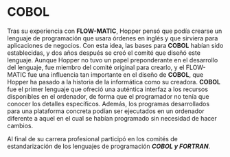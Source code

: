 # COBOL

Tras su experiencia con **FLOW-MATIC**, Hopper pensó que podía crearse un lenguaje de programación que usara órdenes en inglés y que sirviera para aplicaciones de negocios.
Con esta idea, las bases para **COBOL** habían sido establecidas, y dos años después se creó el comité que diseñó este lenguaje. Aunque Hopper no tuvo un papel preponderante
en el desarrollo del lenguaje, fue miembro del comité original para crearlo, y el FLOW-MATIC fue una influencia tan importante en el diseño de **COBOL**, que Hopper
ha pasado a la historia de la informática como su creadora. **COBOL** fue el primer lenguaje que ofreció una auténtica interfaz a los recursos disponibles en el ordenador, 
de forma que el programador no tenía que conocer los detalles específicos. Además, los programas desarrollados para una plataforma concreta podían ser ejecutados
en un ordenador diferente a aquel en el cual se habían programado sin necesidad de hacer cambios.

Al final de su carrera profesional participó en los comités de estandarización de los lenguajes de programación ***COBOL y FORTRAN***.
